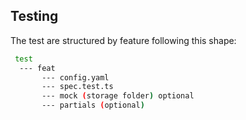 ## Testing

The test are structured by feature following this shape:

```bash
 test
  --- feat
       --- config.yaml
       --- spec.test.ts
       --- mock (storage folder) optional
       --- partials (optional)
```
